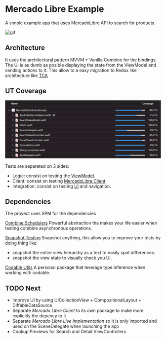 #  Mercado Libre Example

A simple example app that uses MercadoLibre API to search for products.

![gif](/RocketSim.gif)

## Architecture

It uses the architectural pattern MVVM + Vanilla Combine for the bindings.
The UI is as dumb as posible displaying the state from the ViewModel and sending actions to it. 
This allow to a easy migration to Redux like architecture like [TCA](https://github.com/pointfreeco/swift-composable-architecture)

## UT Coverage
![coverage](/coverage.png)

Tests are separeted on 3 sides:

- Logic: consist on testing the [ViewModel](/MercadoLibreExampleTests/SearchViewModelTests.swift).
- Client: consist on testing [MercadoLibre Client](/MercadoLibreExampleTests/MercadoLibreApiTests.swift).
- Integration: consist on testing [UI](/MercadoLibreTests/SearchViewModelTests.swift) and navigation.


## Dependencies

The proyect uses SPM for the dependencies 

[Combine Schedulers](https://github.com/pointfreeco/combine-schedulers)
Powerful abstraction tha makes your life easier when testing combine asynchronous operations.

[Snapshot Testing](https://github.com/pointfreeco/swift-snapshot-testing)
Snapshot anything, this allow you to improve your tests by doing thing like:
* snapshot the entire view hierarchy as a text to easily spot differences.
* snapshot the view state to visually check you UI.

[Codable Utils](https://github.com/jlainog/Codable-Utils)
A personal package that leverage type inference when working with codable.

## TODO Next

* Improve UI by using UICollectionView + CompositionalLayout + DiffableDataSource
* Separate *Mercado Libre Client* to its own package to make more explicitly the depency to it
* Separate *Mercado Libre Live Implementation* so it is only imported and used on the SceneDelegate when launching the app
* Cookup Previews for Search and Detail ViewControllers
